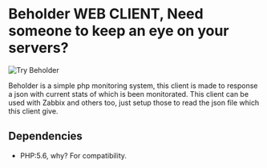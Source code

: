 # Beholder WEB CLIENT, Need someone to keep an eye on your servers?

![Try Beholder](https://raw.githubusercontent.com/RogerRussel/beholder-web-client/master/opt/img/beholder.jpg)

Beholder is a simple php monitoring system, this client is made to response a json with current stats of which is been monitorated.
This client can be used with Zabbix and others too, just setup those to read the json file which this client give.



## Dependencies

* PHP:5.6, why? For compatibility.
